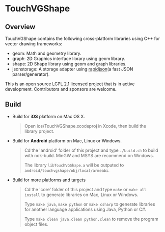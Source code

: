 # TouchVGShape

## Overview

TouchVGShape contains the following cross-platform libraries using C++ for vector drawing frameworks:

- geom: Math and geometry library.
- graph: 2D Graphics interface library using geom library.
- shape: 2D Shape library using geom and graph libraries.
- jsonstorage: A storage adapter using [rapidjson](https://github.com/Kanma/rapidjson)(a fast JSON parser/generator).

This is an open source LGPL 2.1 licensed project that is in active development. Contributors and sponsors are welcome.

## Build

* Build for **iOS** platform on Mac OS X.

  > Open ios/TouchVGShape.xcodeproj in Xcode, then build the library project.

* Build for **Android** platform on Mac, Linux or Windows.

  > Cd the 'android' folder of this project and type `./build.sh` to build with ndk-build. MinGW and MSYS are recommend on Windows.
  >
  > The library `libTouchVGShape.a` will be outputed to `android/touchvgshape/obj/local/armeabi`.
  
* Build for more platforms and targets

  > Cd the 'core' folder of this project and type `make` or `make all install` to generate libraries on Mac, Linux or Windows.
  > 
  > Type `make java`, `make python` or `make csharp` to generate libraries for another language applications using Java, Python or C#.
  > 
  > Type `make clean java.clean python.clean` to remove the program object files.
